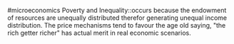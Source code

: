 #microeconomics 
Poverty and Inequality::occurs because the endowment of resources are unequally distributed therefor generating unequal income distribution. The price mechanisms tend to favour the age old saying, "the rich getter richer" has actual merit in real economic scenarios.
